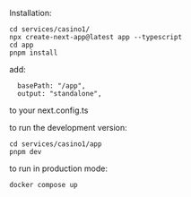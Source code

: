 Installation:
```
cd services/casino1/
npx create-next-app@latest app --typescript
cd app
pnpm install
```

add:
```
  basePath: "/app",
  output: "standalone",
```
to your next.config.ts

to run the development version:
```
cd services/casino1/app
pnpm dev
```

to run in production mode:
```
docker compose up
```